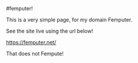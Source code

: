 #femputer! 

This is a very simple page, for my domain Femputer. 

See the site live using the url below! 

https://femputer.net/

That does not Fempute! 